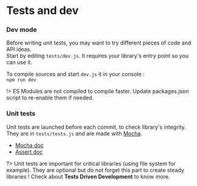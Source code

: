 # Tests and dev

### Dev mode

Before writing unit tests, you may want to try different pieces of code and API ideas.
<br>Start by editing `tests/dev.js`. It requires your library's entry point so you can use it.

To compile sources and start `dev.js` it in your console :
<br>`npm run dev`

!> ES Modules are not compiled to compile faster. Update packages.json script to re-enable them if needed.


### Unit tests

Unit tests are launched before each commit, to check library's integrity.
<br>They are in `tests/tests.js` and are made with [Mocha](https://mochajs.org/).

- [Mocha doc](https://mochajs.org/#getting-started)
- [Assert doc](https://www.npmjs.com/package/assert)

?> Unit tests are important for critical libraries (using file system for example).
They are optional but do not forget this part to create steady libraries !
Check about **Tests Driven Development** to know more.